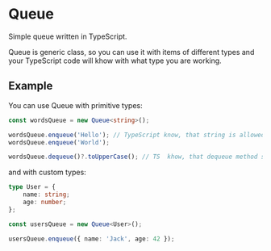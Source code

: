 # Queue

Simple queue written in TypeScript.

Queue is generic class, so you can use it with items of different types and your TypeScript code will khow with what type you are working.

## Example

You can use Queue with primitive types:

```ts
const wordsQueue = new Queue<string>();

wordsQueue.enqueue('Hello'); // TypeScript know, that string is allowed to store in wordsQueue
wordsQueue.enqueue('World');

wordsQueue.dequeue()?.toUpperCase(); // TS  khow, that dequeue method should return string or undefined
```

and with custom types:

```ts
type User = {
    name: string;
    age: number;
};

const usersQueue = new Queue<User>();

usersQueue.enqueue({ name: 'Jack', age: 42 });
```